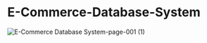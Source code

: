 # E-Commerce-Database-System


![E-Commerce Database System-page-001 (1)](https://user-images.githubusercontent.com/53793285/148975527-a19241a0-7889-41a4-b159-2b7b6fb9687e.jpg)
